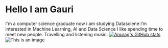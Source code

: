 # Hello I am Gauri
I'm a computer science graduate now i am studying Datasciene
I’m interested in Machine Learning, AI and Data Science
I like spending time to meet new people. 
Travelling and listening music.
[![Anurag's GitHub stats](https://github-readme-stats.vercel.app/api?username=Gauri2121)](https://github.com/Gauri2121/github-readme-stats)
![This is an image](https://myoctocat.com/assets/images/base-octocat.svg)



